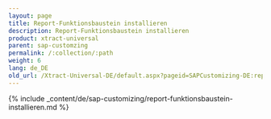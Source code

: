 ```yaml
---
layout: page
title: Report-Funktionsbaustein installieren
description: Report-Funktionsbaustein installieren
product: xtract-universal
parent: sap-customzing
permalink: /:collection/:path
weight: 6
lang: de_DE
old_url: /Xtract-Universal-DE/default.aspx?pageid=SAPCustomizing-DE:report-funktionsbaustein-installieren
---
```


{% include _content/de/sap-customizing/report-funktionsbaustein-installieren.md  %}